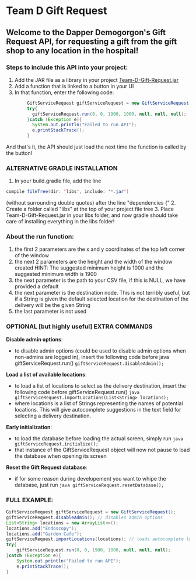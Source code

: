 # Team D Gift Request 
## Welcome to the Dapper Demogorgon's Gift Request API, for requesting a gift from the gift shop to any location in the hospital!
### Steps to include this API into your project:
1) Add the JAR file as a library in your project [Team-D-Gift-Request.jar](https://github.com/DBall8/GiftRequestAPI/raw/master/Team-D-Gift-Request.jar)
2) Add a function that is linked to a button in your UI
3) In that function, enter the following code:
```java
        GiftServiceRequest giftServiceRequest = new GiftServiceRequest();
        try{
          giftServiceRequest.run(0, 0, 1900, 1000, null, null, null);
        }catch (Exception e){
          System.out.println("Failed to run API");
          e.printStackTrace();
        }
```
        
And that's it, the API should just load the next time the function is called by the button!
### ALTERNATIVE GRADLE INSTALLATION 

1. In your build.gradle file, add the line 
```java
compile fileTree(dir: 'libs', include: '*.jar')
``` 
(without surrounding double quotes) after the line "dependencies {"
2. Create a folder called "libs" at the top of your project file tree
3. Place Team-D-Gift-Request.jar in your libs folder, and now gradle should take care of installing everything in the libs folder!

### About the run function:
1. the first 2 parameters are the x and y coordinates of the top left corner of the window
2. the next 2 parameters are the height and the width of the window created
    HINT: The suggested minimum height is 1000 and the suggested minimum width is 1900
3. the next parameter is the path to your CSV file, if this is NULL, we have provided a default
4. the next parameter is the destination node. This is not terribly useful, but if a String is given the default selected location for the destination
    of the delivery will be the given String
5. the last parameter is not used

### OPTIONAL [but highly useful] EXTRA COMMANDS 

**Disable admin options**:
- to disable admin options (could be used to disable admin options when non-admins are logged in), insert the following code before java giftServiceRequest.run()
    ```giftServiceRequest.disableAdmin();```
    
**Load a list of available locations**:

- to load a list of locations to select as the delivery destination, insert the following code before giftServiceRequest.run()
   ```java giftServiceRequest.importLocations(List<String> locations);```
- where locations is a list of Strings representing the names of potential locations. This will give autocomplete suggestions in the text field
    for selecting a delivery destination.
    
**Early initialization**:

- to load the database before loading the actual screen, simply run
	```java giftServiceRequest.initialize();```
- that instance of the GiftServiceRequest object will now not pause to load the database when opening its screen

**Reset the Gift Request database**:

- if for some reason during developement you want to whipe the database, just run
   ```java giftServiceRequest.resetDatabase();```

### FULL EXAMPLE:
```java
GiftServiceRequest giftServiceRequest = new GiftServiceRequest();
giftServiceRequest.disableAdmin(); // disables admin options
List<String> locations = new ArrayList<>();
locations.add("Endoscopy");
locations.add("Garden Cafe");
giftServiceRequest.importLocations(locations); // loads autocomplete locations
try{
    giftServiceRequest.run(0, 0, 1900, 1000, null, null, null);
}catch (Exception e){
    System.out.println("Failed to run API");
    e.printStackTrace();
}
```
